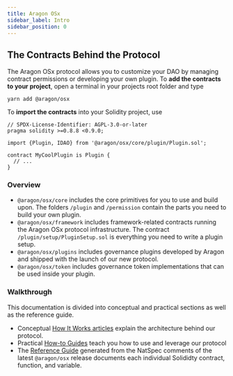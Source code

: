 ```yaml
---
title: Aragon OSx
sidebar_label: Intro
sidebar_position: 0
---
```


## The Contracts Behind the Protocol

The Aragon OSx protocol allows you to customize your DAO by managing contract permissions or developing your own plugin. To **add the contracts to your project**, open a terminal in your projects root folder and type

```shell
yarn add @aragon/osx
```

To **import the contracts** into your Solidity project, use

```solidity title="MyCoolPlugin.sol"
// SPDX-License-Identifier: AGPL-3.0-or-later
pragma solidity >=0.8.8 <0.9.0;

import {Plugin, IDAO} from '@aragon/osx/core/plugin/Plugin.sol';

contract MyCoolPlugin is Plugin {
  // ...
}
```

### Overview

- `@aragon/osx/core` includes the core primitives for you to use and build upon. The folders `/plugin` and `/permission` contain the parts you need to build your own plugin.
- `@aragon/osx/framework` includes framework-related contracts running the Aragon OSx protocol infrastructure. The contract `/plugin/setup/PluginSetup.sol` is everything you need to write a plugin setup.
- `@aragon/osx/plugins` includes governance plugins developed by Aragon and shipped with the launch of our new protocol.
- `@aragon/osx/token` includes governance token implementations that can be used inside your plugin.

### Walkthrough

This documentation is divided into conceptual and practical sections as well as the reference guide.

- Conceptual [How It Works articles](01-how-it-works/index.md) explain the architecture behind our protocol.
- Practical [How-to Guides](02-how-to-guides/index.md) teach you how to use and leverage our protocol
- The [Reference Guide](03-reference-guide/index.md) generated from the NatSpec comments of the latest `@aragon/osx` release documents each individual Solididty contract, function, and variable.
